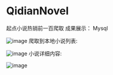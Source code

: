 # QidianNovel
起点小说热销前一百爬取
成果展示：
Mysql


![image](https://user-images.githubusercontent.com/95206359/233757456-ddeadbb5-2e00-4b59-b98b-9027f7ca035d.png)
爬取到本地小说列表:


![image](https://user-images.githubusercontent.com/95206359/233757482-369d5288-4b1f-4343-925d-6c9ae51ca746.png)
小说详细内容:


![image](https://user-images.githubusercontent.com/95206359/233757491-48818802-c25d-4450-b7e8-887d4ea74aeb.png)
